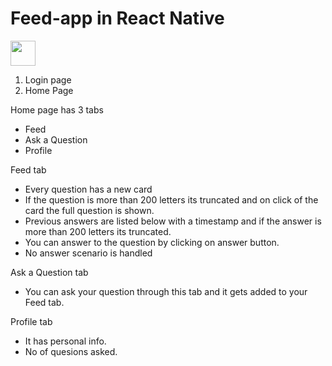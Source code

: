 # Feed-app  in React Native

<img src="https://imgflip.com/gif/3x4utx" width="40" height="40" />

1. Login page 
2. Home Page

Home page has 3 tabs
  - Feed
  - Ask a Question
  - Profile

Feed tab
   - Every question has a new card 
   - If the question is more than 200 letters its truncated and on click of the card the full question is shown.
   - Previous answers are listed below with a timestamp and if the answer is more than 200 letters its truncated.
   - You can answer to the question by clicking on answer button.
   - No answer scenario is handled

Ask a Question tab
   -  You can ask your question through this tab and it gets added to your Feed tab.

Profile tab
   - It has personal info.
   - No of quesions asked.
 
